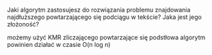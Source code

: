 Jaki algorytm zastosujesz do rozwiązania problemu znajdowania najdłuższego powtarzającego się podciągu w tekście? Jaka jest jego złożoność?


możemy użyć KMR zliczającego powtarzające się podstłowa
algorytm powinien działać w czasie O(n log n)